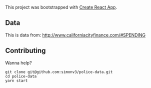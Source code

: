 This project was bootstrapped with [Create React App](https://github.com/facebook/create-react-app).

## Data

This is data from: http://www.californiacityfinance.com/#SPENDING

## Contributing

Wanna help?

```
git clone git@github.com:simonv3/police-data.git
cd police-data
yarn start
```
